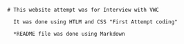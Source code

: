     # This website attempt was for Interview with VWC

      It was done using HTLM and CSS "First Attempt coding"

      *README file was done using Markdown
